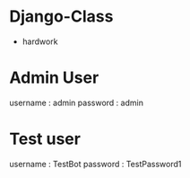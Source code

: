 # Django-Class
- hardwork

# Admin User
username : admin
password : admin

# Test user

username : TestBot
password : TestPassword1

